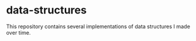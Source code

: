 # data-structures
This repository contains several implementations of data structures I made over time.
